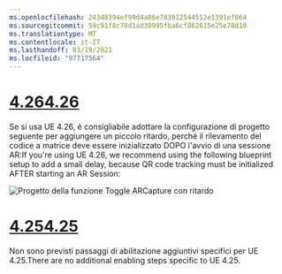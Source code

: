 ```yaml
---
ms.openlocfilehash: 24348394ef99d4a86e783012544512e1391ef064
ms.sourcegitcommit: 59c91f8c70d1ad30995fba6cf862615e25e78d10
ms.translationtype: MT
ms.contentlocale: it-IT
ms.lasthandoff: 03/19/2021
ms.locfileid: "97717564"
---
```

# <a name="426"></a>[<span data-ttu-id="17b99-101">4.26</span><span class="sxs-lookup"><span data-stu-id="17b99-101">4.26</span></span>](#tab/426)

<span data-ttu-id="17b99-102">Se si usa UE 4.26, è consigliabile adottare la configurazione di progetto seguente per aggiungere un piccolo ritardo, perché il rilevamento del codice a matrice deve essere inizializzato DOPO l'avvio di una sessione AR:</span><span class="sxs-lookup"><span data-stu-id="17b99-102">If you're using UE 4.26, we recommend using the following blueprint setup to add a small delay, because QR code tracking must be initialized AFTER starting an AR Session:</span></span>

![Progetto della funzione Toggle ARCapture con ritardo](../images/qr-codes-img-01.png)

# <a name="425"></a>[<span data-ttu-id="17b99-104">4.25</span><span class="sxs-lookup"><span data-stu-id="17b99-104">4.25</span></span>](#tab/425)

<span data-ttu-id="17b99-105">Non sono previsti passaggi di abilitazione aggiuntivi specifici per UE 4.25.</span><span class="sxs-lookup"><span data-stu-id="17b99-105">There are no additional enabling steps specific to UE 4.25.</span></span>


